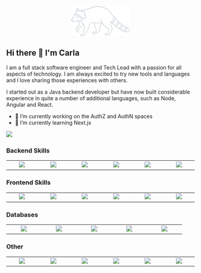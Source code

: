<div align="center"><img src="./raccoon.svg" height="80px" /> </div>

## Hi there 👋 I'm Carla

I am a full stack software engineer and Tech Lead with a passion for all aspects of technology. I am always excited to try new tools and languages and I love sharing those experiences with others.

I started out as a Java backend developer but have now built considerable experience in quite a number of additional languages, such as Node, Angular and React.

- 🔭 I’m currently working on the AuthZ and AuthN spaces
- 🌱 I’m currently learning Next.js

<a href="https://github.com/csmateixeira/github-readme-stats"><img src="https://github-readme-stats.vercel.app/api/top-langs/?username=csmateixeira&theme=transparent&layout=compact" /></a>

### Backend Skills

<table>
  <tbody>
    <tr>
      <td width="80px" align="center">
        <img height=50 src="https://cdn.jsdelivr.net/gh/devicons/devicon/icons/nestjs/nestjs-original.svg" />
      </td>
      <td width="80px" align="center">
        <img height=50 src="https://cdn.jsdelivr.net/gh/devicons/devicon/icons/java/java-original.svg" />
      </td>
      <td width="80px" align="center">
        <img height=50 src="https://cdn.jsdelivr.net/gh/devicons/devicon/icons/scala/scala-original.svg" />
      </td>
      <td width="80px" align="center">
        <img height=50 src="https://cdn.jsdelivr.net/gh/devicons/devicon/icons/apachekafka/apachekafka-original.svg" />
      </td>
      <td width="80px" align="center">
        <img height=50 src="https://cdn.jsdelivr.net/gh/devicons/devicon/icons/graphql/graphql-plain.svg" />
      </td>
      <td width="80px" align="center">
        <img height=50 src="https://cdn.jsdelivr.net/gh/devicons/devicon/icons/openapi/openapi-original.svg" />
      </td>
    </tr>
  </tbody>
</table>

### Frontend Skills

<table>
  <tbody>
    <tr>
      <td width="80px" align="center">
        <img height=50 src="https://cdn.jsdelivr.net/gh/devicons/devicon/icons/react/react-original.svg" />
      </td>
      <td width="80px" align="center">
        <img height=50 src="https://cdn.jsdelivr.net/gh/devicons/devicon/icons/nextjs/nextjs-original.svg" />
      </td>
      <td width="80px" align="center">
        <img src="https://cdn.jsdelivr.net/gh/devicons/devicon/icons/rxjs/rxjs-original.svg" />
      </td>
      <td width="80px" align="center">
        <img height=50 src="https://cdn.jsdelivr.net/gh/devicons/devicon/icons/ionic/ionic-original.svg" />
      </td>
      <td width="80px" align="center">
        <img height=50 src="https://cdn.jsdelivr.net/gh/devicons/devicon/icons/angular/angular-original.svg" />
      </td>
      <td width="80px" align="center">
        <img height=50 src="https://cdn.jsdelivr.net/gh/devicons/devicon/icons/npm/npm-original-wordmark.svg" />
      </td>
    </tr>
  </tbody>
</table>

### Databases

<table>
  <tbody>
    <tr>
      <td width="80px" align="center">
        <img height=50 src="https://cdn.jsdelivr.net/gh/devicons/devicon/icons/mysql/mysql-original.svg" />
      </td>
      <td width="80px" align="center">
        <img height=50 src="https://cdn.jsdelivr.net/gh/devicons/devicon/icons/postgresql/postgresql-original.svg" />
      </td>
      <td width="80px" align="center">
        <img height=50 src="https://cdn.jsdelivr.net/gh/devicons/devicon/icons/oracle/oracle-original.svg" />
      </td>
      <td width="80px" align="center">
        <img height=50 src="https://cdn.jsdelivr.net/gh/devicons/devicon/icons/mongodb/mongodb-original.svg" />
      </td>
      <td width="80px" align="center">
        <img height=50 src="https://cdn.jsdelivr.net/gh/devicons/devicon/icons/dynamodb/dynamodb-original.svg" />
      </td>
    </tr>
  </tbody>
</table>

### Other

<table>
  <tbody>
    <tr>
      <td width="80px" align="center">
        <img height=50 src="https://cdn.jsdelivr.net/gh/devicons/devicon/icons/typescript/typescript-original.svg" />
      </td>
      <td width="80px" align="center">
        <img height=50 src="https://cdn.jsdelivr.net/gh/devicons/devicon/icons/r/r-original.svg" />
      </td>
      <td width="80px" align="center">
        <img height=50 src="https://cdn.jsdelivr.net/gh/devicons/devicon/icons/amazonwebservices/amazonwebservices-plain-wordmark.svg" />
      </td>
      <td width="80px" align="center">
        <img height=50 src="https://cdn.jsdelivr.net/gh/devicons/devicon/icons/azure/azure-original.svg" />
      </td>
      <td width="80px" align="center">
        <img height=50 src="https://cdn.jsdelivr.net/gh/devicons/devicon/icons/docker/docker-original.svg" />
      </td>
      <td width="80px" align="center">
        <img height=50 src="https://cdn.jsdelivr.net/gh/devicons/devicon/icons/intellij/intellij-original.svg" />
      </td>
    </tr>
  </tbody>
</table>
